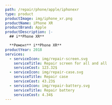 ```yaml
---
path: /repair/phone/apple/iphonexr
type: product
productImage: img/iphone_xr.png
productName: iPhone XR
productBrand: Apple
productDescription: |-
  ## i**Phone XR**

  **Ремонт** i**Phone XR**
productYear: 2018
services:
  - serviceIcon: img/repair-screen.svg
    serviceTitle: Repair screen for all and all
    serviceCost: 123.32$
  - serviceIcon: img/repair-case.svg
    serviceTitle: Repair case
    serviceCost: 43.23$
  - serviceIcon: img/repair-battery.svg
    serviceTitle: Repair battery
    serviceCost: 4.34$
---
```

